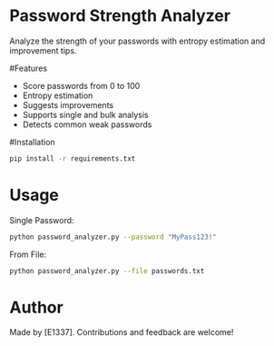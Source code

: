 #  Password Strength Analyzer 

Analyze the strength of your passwords with entropy estimation and improvement tips.

#Features
- Score passwords from 0 to 100
- Entropy estimation
- Suggests improvements
- Supports single and bulk analysis
- Detects common weak passwords

#Installation

```bash
pip install -r requirements.txt
```
# Usage
Single Password:
```bash
python password_analyzer.py --password "MyPass123!"
```
From File:
```bash
python password_analyzer.py --file passwords.txt
```
# Author

Made by [E1337]. Contributions and feedback are welcome!
